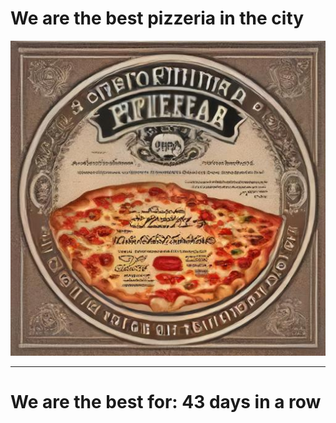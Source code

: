 # We are the best pizzeria in the city

![Certificate of the best pizzeria](photos/certificate.jpg)

--- 

# We are the best for: 43 days in a row